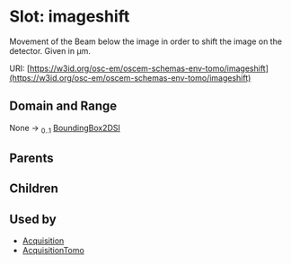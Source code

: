
# Slot: imageshift

Movement of the Beam below the image in order to shift the image on the detector. Given in µm.

URI: [https://w3id.org/osc-em/oscem-schemas-env-tomo/imageshift](https://w3id.org/osc-em/oscem-schemas-env-tomo/imageshift)


## Domain and Range

None &#8594;  <sub>0..1</sub> [BoundingBox2DSI](BoundingBox2DSI.md)

## Parents


## Children


## Used by

 * [Acquisition](Acquisition.md)
 * [AcquisitionTomo](AcquisitionTomo.md)
